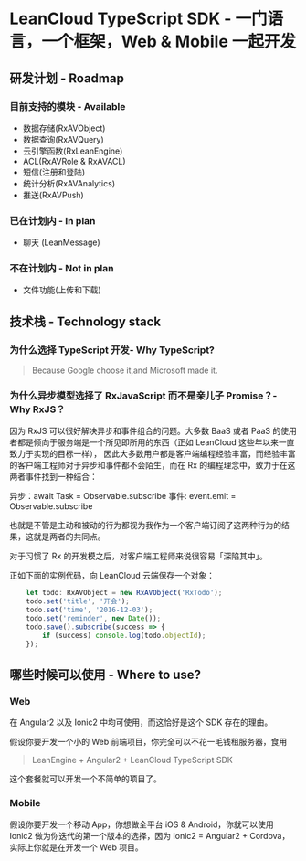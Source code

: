 # LeanCloud TypeScript SDK  - 一门语言，一个框架，Web & Mobile 一起开发

## 研发计划 - Roadmap

### 目前支持的模块 - Available

- 数据存储(RxAVObject)
- 数据查询(RxAVQuery)
- 云引擎函数(RxLeanEngine)
- ACL(RxAVRole & RxAVACL)
- 短信(注册和登陆)
- 统计分析(RxAVAnalytics)
- 推送(RxAVPush)

### 已在计划内 - In plan
- 聊天 (LeanMessage)

### 不在计划内 - Not in plan
- 文件功能(上传和下载)

## 技术栈 - Technology stack
### 为什么选择 TypeScript 开发-  Why TypeScript?

> Because Google choose it,and Microsoft made it.

### 为什么异步模型选择了 RxJavaScript 而不是亲儿子 Promise？- Why RxJS？

因为 RxJS 可以很好解决异步和事件组合的问题。大多数 BaaS 或者 PaaS 的使用者都是倾向于服务端是一个所见即所用的东西（正如 LeanCloud 这些年以来一直致力于实现的目标一样），
因此大多数用户都是客户端编程经验丰富，而经验丰富的客户端工程师对于异步和事件都不会陌生，而在 Rx 的编程理念中，致力于在这两者事件找到一种结合：

异步：await Task  = Observable.subscribe
事件: event.emit  = Observable.subscribe

也就是不管是主动和被动的行为都视为我作为一个客户端订阅了这两种行为的结果，这就是两者的共同点。

对于习惯了 Rx 的开发模之后，对客户端工程师来说很容易「深陷其中」。

正如下面的实例代码，向 LeanCloud 云端保存一个对象：

```ts
    let todo: RxAVObject = new RxAVObject('RxTodo');
    todo.set('title', '开会');
    todo.set('time', '2016-12-03');
    todo.set('reminder', new Date());
    todo.save().subscribe(success => {
        if (success) console.log(todo.objectId);
    });
```

## 哪些时候可以使用  - Where to use?

### Web 
在 Angular2 以及 Ionic2 中均可使用，而这恰好是这个 SDK 存在的理由。

假设你要开发一个小的 Web 前端项目，你完全可以不花一毛钱租服务器，食用

> LeanEngine + Angular2 + LeanCloud TypeScript SDK

这个套餐就可以开发一个不简单的项目了。

### Mobile
假设你要开发一个移动 App，你想做全平台 iOS & Android，你就可以使用 Ionic2 做为你迭代的第一个版本的选择，因为 Ionic2 = Angular2 + Cordova，实际上你就是在开发一个 Web 项目。
